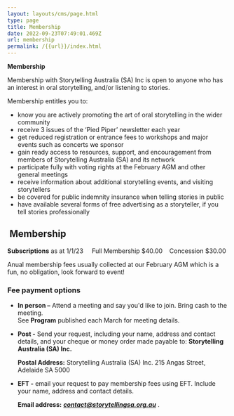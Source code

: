 ```yaml
---
layout: layouts/cms/page.html
type: page
title: Membership
date: 2022-09-23T07:49:01.469Z
url: membership
permalink: /{{url}}/index.html
---
```

**Membership**

Membership with Storytelling Australia (SA) Inc is open to anyone who has an interest in oral storytelling, and/or listening to stories.

Membership entitles you to:

* know you are actively promoting the art of oral storytelling in the wider community
* receive 3 issues of the ‘Pied Piper’ newsletter each year
* get reduced registration or entrance fees to workshops and major events such as concerts we sponsor
* gain ready access to resources, support, and encouragement from members of Storytelling Australia (SA) and its network
* participate fully with voting rights at the February AGM and other general meetings
* receive information about additional storytelling events, and visiting storytellers
* be covered for public indemnity insurance when telling stories in public
* have available several forms of free advertising as a storyteller, if you tell stories professionally

##  **Membership**

**Subscriptions** as at 1/1/23     Full Membership $40.00    Concession $30.00 

Anual membership fees usually collected at our February AGM which is a fun, no obligation, look forward to event!

### **Fee payment options**

* **In person –** Attend a meeting and say you'd like to join. Bring cash to the meeting.\
  See **Program** published each March for meeting details.
* **Post -** Send your request, including your name, address and contact details, and your cheque or money order made payable to:
       **Storytelling Australia (SA) Inc.**

  **Postal Address:** Storytelling Australia (SA) Inc.  215 Angas Street, Adelaide SA 5000
* **EFT -** email your request to pay membership fees using EFT. Include your name, address and contact details. 

  **Email address:** ***contact@storytellingsa.org.au***  .